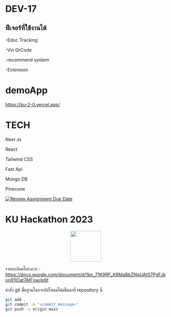 # DEV-17

## ฟีเจอร์ที่ใช้งานได้

-Edoc Tracking

-Vin QrCode

-recommend system

-Extension

# demoApp
https://ku-2-0.vercel.app/

# TECH
<a>Next Js</a>

<a>React</a>

<a>Tailwind CSS</a>

<a>Fast Api</a>

<a>Mongo DB</a>

<a>Pinecone</a>



[![Review Assignment Due Date](https://classroom.github.com/assets/deadline-readme-button-24ddc0f5d75046c5622901739e7c5dd533143b0c8e959d652212380cedb1ea36.svg)](https://classroom.github.com/a/DRfJgED0)
# KU Hackathon 2023 
<p align="center">
<img width="96px" src="https://s3.tech.nisit.ku.ac.th/assets/ku-hackathon/main-logo.webp" />
</p>

รายละเอียดโครงการ : https://docs.google.com/document/d/1bn_71K9RF_K8MaBbZNgUAtS7PgFJkon91lOat7AtFxw/edit


คำสั่ง git พื้นฐานในการอัปโหลดโค้ดขึ้นมาที่ repository นี้

```bash
git add .
git commit -m "<commit_message>"
git push -u origin main
```



